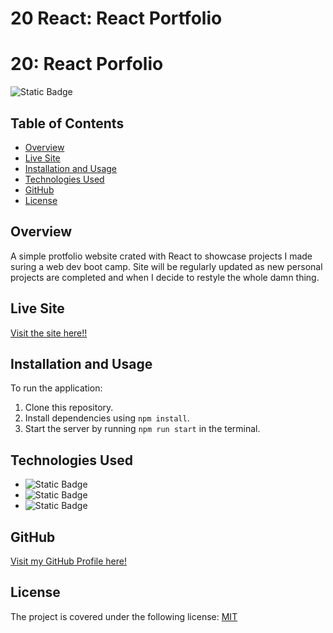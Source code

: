 # 20 React: React Portfolio

<a name="top"></a>
# 20: React Porfolio
![Static Badge](https://img.shields.io/badge/MIT-blue.svg?style=plastic)

## Table of Contents

- [Overview](#overview)
- [Live Site](#live-site)
- [Installation and Usage](#installation-and-usage)
- [Technologies Used](#technologies-used)
- [GitHub](#github)
- [License](#license)

## Overview

A simple protfolio website crated with React to showcase projects I made suring a web dev boot camp. Site will be regularly updated as new personal projects are completed and when I decide to restyle the whole damn thing.

## Live Site

[Visit the site here!!](https://cycbrian.netlify.app/)

## Installation and Usage

To run the application:

1. Clone this repository.
2. Install dependencies using `npm install`.
3. Start the server by running `npm run start` in the terminal.

## Technologies Used

- ![Static Badge](https://img.shields.io/badge/Javascript-orange?style=plastic)
- ![Static Badge](https://img.shields.io/badge/CSSs-green?style=plastic)
- ![Static Badge](https://img.shields.io/badge/React-purple?style=plastic)


## GitHub
[Visit my GitHub Profile here!](https://github.com/CYCBrian)

## License
The project is covered under the following license:
[MIT](https://choosealicense.com/licenses/mit)
